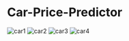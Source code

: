 # Car-Price-Predictor
![car1](https://user-images.githubusercontent.com/104718068/216118749-c1835512-a80a-4002-83ce-ba21e512d8cf.png)
![car2](https://user-images.githubusercontent.com/104718068/216118765-503635db-1201-47bd-8d6e-2f1625915051.png)
![car3](https://user-images.githubusercontent.com/104718068/216118778-eb799263-bce5-4c58-8f98-8ac523fcc0be.png)
![car4](https://user-images.githubusercontent.com/104718068/216118793-ac3026a2-31a6-4e70-af3c-b5a206b77398.png)
